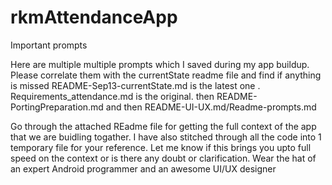 # rkmAttendanceApp


Important prompts 


Here are multiple multiple prompts which I saved during my app buildup. Please correlate them with the currentState readme file and find if anything is missed
README-Sep13-currentState.md is the latest one . Requirements_attendance.md is the original. then README-PortingPreparation.md and then README-UI-UX.md/Readme-prompts.md


Go through the attached REadme file for getting the full context of the app that we are buidling togather. I have also stitched through all the code into 1 temporary file for your reference. Let me know if this brings you upto full speed on the context or is there any doubt or clarification.
Wear the hat of an expert Android programmer and an awesome UI/UX designer
